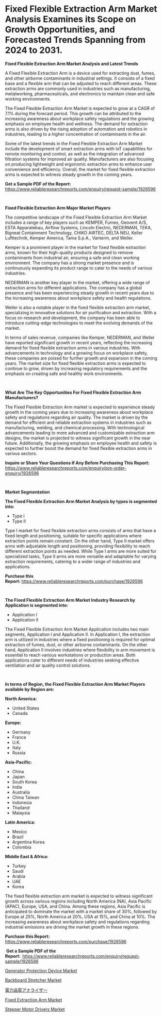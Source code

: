 <p><h1>Fixed Flexible Extraction Arm Market Analysis Examines its Scope on Growth Opportunities, and Forecasted Trends Spanning from 2024 to 2031.</h1></p><p><strong>Fixed Flexible Extraction Arm Market Analysis and Latest Trends</strong></p>
<p><p>A Fixed Flexible Extraction Arm is a device used for extracting dust, fumes, and other airborne contaminants in industrial settings. It consists of a fixed base and a flexible arm that can be adjusted to reach different areas. These extraction arms are commonly used in industries such as manufacturing, metalworking, pharmaceuticals, and electronics to maintain clean and safe working environments.</p><p>The Fixed Flexible Extraction Arm Market is expected to grow at a CAGR of 7.1% during the forecast period. This growth can be attributed to the increasing awareness about workplace safety regulations and the growing emphasis on employee health and wellness. The demand for extraction arms is also driven by the rising adoption of automation and robotics in industries, leading to a higher concentration of contaminants in the air.</p><p>Some of the latest trends in the Fixed Flexible Extraction Arm Market include the development of smart extraction arms with IoT capabilities for remote monitoring and control, as well as the integration of advanced filtration systems for improved air quality. Manufacturers are also focusing on producing lightweight and ergonomic extraction arms to enhance user convenience and efficiency. Overall, the market for fixed flexible extraction arms is expected to witness steady growth in the coming years.</p></p>
<p><strong>Get a Sample PDF of the Report:&nbsp;</strong> <a href="https://www.reliableresearchreports.com/enquiry/request-sample/1926596">https://www.reliableresearchreports.com/enquiry/request-sample/1926596</a></p>
<p>&nbsp;</p>
<p><strong>Fixed Flexible Extraction Arm Major Market Players</strong></p>
<p><p>The competitive landscape of the Fixed Flexible Extraction Arm Market includes a range of key players such as KEMPER, Fumex, Geovent A/S, ESTA Apparatebau, Airflow Systems, Lincoln Electric, NEDERMAN, TEKA, Bigneat Containment Technology, CHIKO AIRTEC, DELTA NEU, Keller Lufttechnik, Kemper America, Tama S.p.A., Vanterm, and Weller.</p><p>Kemper is a prominent player in the market for fixed flexible extraction arms, known for their high-quality products designed to remove contaminants from industrial air, ensuring a safe and clean working environment. The company has a strong market presence and is continuously expanding its product range to cater to the needs of various industries.</p><p>NEDERMAN is another key player in the market, offering a wide range of extraction arms for different applications. The company has a global presence and has been experiencing steady growth in recent years due to the increasing awareness about workplace safety and health regulations.</p><p>Weller is also a notable player in the fixed flexible extraction arm market, specializing in innovative solutions for air purification and extraction. With a focus on research and development, the company has been able to introduce cutting-edge technologies to meet the evolving demands of the market.</p><p>In terms of sales revenue, companies like Kemper, NEDERMAN, and Weller have reported significant growth in recent years, reflecting the increasing demand for fixed flexible extraction arms in various industries. With advancements in technology and a growing focus on workplace safety, these companies are poised for further growth and expansion in the coming years. The market size for fixed flexible extraction arms is expected to continue to grow, driven by increasing regulatory requirements and the emphasis on creating safe and healthy work environments.</p></p>
<p>&nbsp;</p>
<p><strong>What Are The Key Opportunities For Fixed Flexible Extraction Arm Manufacturers?</strong></p>
<p><p>The Fixed Flexible Extraction Arm market is expected to experience steady growth in the coming years due to increasing awareness about workplace safety and regulations regarding air quality. The market is driven by the demand for efficient and reliable extraction systems in industries such as manufacturing, welding, and chemical processing. With technological advancements leading to more advanced and customizable extraction arm designs, the market is projected to witness significant growth in the near future. Additionally, the growing emphasis on employee health and safety is expected to further boost the demand for fixed flexible extraction arms in various sectors.</p></p>
<p><strong>Inquire or Share Your Questions If Any Before Purchasing This Report:</strong> <a href="https://www.reliableresearchreports.com/enquiry/pre-order-enquiry/1926596">https://www.reliableresearchreports.com/enquiry/pre-order-enquiry/1926596</a></p>
<p>&nbsp;</p>
<p><strong>Market Segmentation</strong></p>
<p><strong>The Fixed Flexible Extraction Arm Market Analysis by types is segmented into:</strong></p>
<p><ul><li>Type I</li><li>Type II</li></ul></p>
<p><p>Type I market for fixed flexible extraction arms consists of arms that have a fixed length and positioning, suitable for specific applications where extraction points remain constant. On the other hand, Type II market offers arms with adjustable length and positioning, providing flexibility to reach different extraction points as needed. While Type I arms are more suited for specialized tasks, Type II arms are more versatile and adaptable for varying extraction requirements, catering to a wider range of industries and applications.</p></p>
<p><strong>Purchase this Report:&nbsp;</strong><a href="https://www.reliableresearchreports.com/purchase/1926596">https://www.reliableresearchreports.com/purchase/1926596</a></p>
<p>&nbsp;</p>
<p><strong>The Fixed Flexible Extraction Arm Market Industry Research by Application is segmented into:</strong></p>
<p><ul><li>Application I</li><li>Application II</li></ul></p>
<p><p>The Fixed Flexible Extraction Arm Market Application includes two main segments, Application I and Application II. In Application I, the extraction arm is utilized in industries where a fixed positioning is required for optimal extraction of fumes, dust, or other airborne contaminants. On the other hand, Application II involves industries where flexibility in arm movement is essential to reach various workstations or production areas. Both applications cater to different needs of industries seeking effective ventilation and air quality control solutions.</p></p>
<p>&nbsp;</p>
<p><strong>In terms of Region, the Fixed Flexible Extraction Arm Market Players available by Region are:</strong></p>
<p>
    <p> <strong> North America: </strong>
        <ul>
            <li>United States</li>
            <li>Canada</li>
        </ul>
        </p> 
    <p> <strong> Europe: </strong>
        <ul>
            <li>Germany</li>
            <li>France</li>
            <li>U.K.</li>
            <li>Italy</li>
            <li>Russia</li>
        </ul>
        </p> 
    <p> <strong> Asia-Pacific: </strong>
        <ul>
            <li>China</li>
            <li>Japan</li>
            <li>South Korea</li>
            <li>India</li>
            <li>Australia</li>
            <li>China Taiwan</li>
            <li>Indonesia</li>
            <li>Thailand</li>
            <li>Malaysia</li>
        </ul>
        </p> 
    <p> <strong> Latin America: </strong>
        <ul>
            <li>Mexico</li>
            <li>Brazil</li>
            <li>Argentina Korea</li>
            <li>Colombia</li>
        </ul>
        </p> 
    <p> <strong> Middle East & Africa: </strong>
        <ul>
            <li>Turkey</li>
            <li>Saudi</li>
            <li>Arabia</li>
            <li>UAE</li>
            <li>Korea</li>
        </ul>
    </p>
    </p>
<p><p>The fixed flexible extraction arm market is expected to witness significant growth across various regions including North America (NA), Asia Pacific (APAC), Europe, USA, and China. Among these regions, Asia Pacific is anticipated to dominate the market with a market share of 30%, followed by Europe at 25%, North America at 20%, USA at 15%, and China at 10%. The increasing awareness about workplace safety and regulations regarding industrial emissions are driving the market growth in these regions.</p></p>
<p><strong>Purchase this Report: </strong><a href="https://www.reliableresearchreports.com/purchase/1926596">https://www.reliableresearchreports.com/purchase/1926596</a></p>
<p>&nbsp;<strong>Get a Sample PDF of the Report:&nbsp;&nbsp;</strong><a href="https://www.reliableresearchreports.com/enquiry/request-sample/1926596">https://www.reliableresearchreports.com/enquiry/request-sample/1926596</a></p>
<p><strong></strong></p>
<p><p><a href="https://issuu.com/reportprime-2/docs/generator-protection-device-market-size-2030.pptx">Generator Protection Device Market</a></p><p><a href="https://github.com/khansimonweber1lqujlwoz15d/Market-Research-Report-List-1/blob/main/backboard-stretcher-market.md">Backboard Stretcher Market</a></p><p><a href="https://medium.com/@darniecejuarezlvzuvvkzbus/%E3%83%91%E3%83%AF%E3%83%BC%E5%93%81%E8%B3%AA%E5%88%86%E6%9E%90%E5%99%A8%E5%B8%82%E5%A0%B4-2031%E5%B9%B4%E3%81%BE%E3%81%A7%E3%81%AE%E6%88%90%E5%8A%9F%E3%81%99%E3%82%8B%E3%83%93%E3%82%B8%E3%83%8D%E3%82%B9%E6%88%A6%E7%95%A5%E3%81%AE%E9%8D%B5-60bf48c5c8e3">電力品質アナライザー</a></p><p><a href="https://github.com/Sherrillcrooksxa8i18ucf2m/Market-Research-Report-List-1/blob/main/fixed-extraction-arm-market.md">Fixed Extraction Arm Market</a></p><p><a href="https://view.publitas.com/reportprime-1/stepper-motor-drivers-market-analysis-examines-its-scope-on-growth-opportunities-and-forecasted-trends-spanning-from-2024-to-2031/">Stepper Motor Drivers Market</a></p></p>